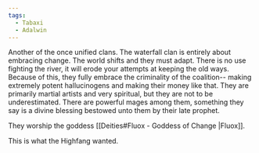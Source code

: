 ```yaml
---
tags:
  - Tabaxi
  - Adalwin
---
```

Another of the once unified clans. The waterfall clan is entirely about embracing change. The world shifts and they must adapt. There is no use fighting the river, it will erode your attempts at keeping the old ways. Because of this, they fully embrace the criminality of the coalition-- making extremely potent hallucinogens and making their money like that. They are primarily martial artists and very spiritual, but they are not to be underestimated. There are powerful mages among them, something they say is a divine blessing bestowed unto them by their late prophet.

They worship the goddess [[Deities#Fluox - Goddess of Change |Fluox]].

This is what the Highfang wanted.